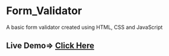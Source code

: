 # Form_Validator
A basic form validator created using HTML, CSS and JavaScript
## Live Demo=> <a href="https://sannidhya-kushwaha.github.io/Form_Validator/">Click Here</a>
